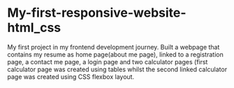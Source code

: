 # My-first-responsive-website-html_css
My first project in my frontend development journey. Built a webpage that contains my resume as home page(about me page), linked to a registration page,
a contact me page, a login page and two calculator pages (first calculator page was created using tables whilst the second linked calculator page was 
created using CSS flexbox layout.
